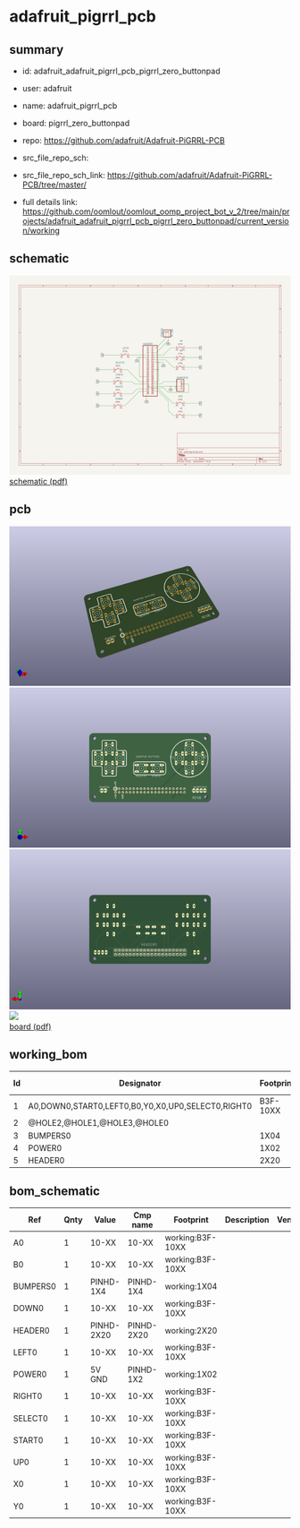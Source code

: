 # adafruit_pigrrl_pcb
 
## summary 
* id: adafruit_adafruit_pigrrl_pcb_pigrrl_zero_buttonpad
* user: adafruit
* name: adafruit_pigrrl_pcb
* board: pigrrl_zero_buttonpad
* repo: https://github.com/adafruit/Adafruit-PiGRRL-PCB



* src_file_repo_sch: 
* src_file_repo_sch_link: https://github.com/adafruit/Adafruit-PiGRRL-PCB/tree/master/
* full details link: https://github.com/oomlout/oomlout_oomp_project_bot_v_2/tree/main/projects/adafruit_adafruit_pigrrl_pcb_pigrrl_zero_buttonpad/current_version/working  

## schematic  
![](working_schematic_600.png)  
[schematic (pdf)](working_schematic.pdf) 






















## pcb  
![](working_3d_600.png) 
![](working_3d_front_600.png)  
![](working_3d_back_600.png)  
![](working_600.png)  
[board (pdf)](working.pdf)  

## working_bom
| Id | Designator | Footprint | Quantity | Designation | Supplier and ref |  | None | 
| --- | --- | --- | --- | --- | --- | --- | --- | 
| 1 | A0,DOWN0,START0,LEFT0,B0,Y0,X0,UP0,SELECT0,RIGHT0 | B3F-10XX | 10 |  |  |  | [''] | 
| 2 | @HOLE2,@HOLE1,@HOLE3,@HOLE0 |  | 4 |  |  |  | [''] | 
| 3 | BUMPERS0 | 1X04 | 1 |  |  |  | [''] | 
| 4 | POWER0 | 1X02 | 1 | 5V GND |  |  | [''] | 
| 5 | HEADER0 | 2X20 | 1 |  |  |  | [''] | 


## bom_schematic
| Ref | Qnty | Value | Cmp name | Footprint | Description | Vendor | DNP | 
| --- | --- | --- | --- | --- | --- | --- | --- | 
| A0 | 1 | 10-XX | 10-XX | working:B3F-10XX |  |  |  | 
| B0 | 1 | 10-XX | 10-XX | working:B3F-10XX |  |  |  | 
| BUMPERS0 | 1 | PINHD-1X4 | PINHD-1X4 | working:1X04 |  |  |  | 
| DOWN0 | 1 | 10-XX | 10-XX | working:B3F-10XX |  |  |  | 
| HEADER0 | 1 | PINHD-2X20 | PINHD-2X20 | working:2X20 |  |  |  | 
| LEFT0 | 1 | 10-XX | 10-XX | working:B3F-10XX |  |  |  | 
| POWER0 | 1 | 5V GND | PINHD-1X2 | working:1X02 |  |  |  | 
| RIGHT0 | 1 | 10-XX | 10-XX | working:B3F-10XX |  |  |  | 
| SELECT0 | 1 | 10-XX | 10-XX | working:B3F-10XX |  |  |  | 
| START0 | 1 | 10-XX | 10-XX | working:B3F-10XX |  |  |  | 
| UP0 | 1 | 10-XX | 10-XX | working:B3F-10XX |  |  |  | 
| X0 | 1 | 10-XX | 10-XX | working:B3F-10XX |  |  |  | 
| Y0 | 1 | 10-XX | 10-XX | working:B3F-10XX |  |  |  | 



